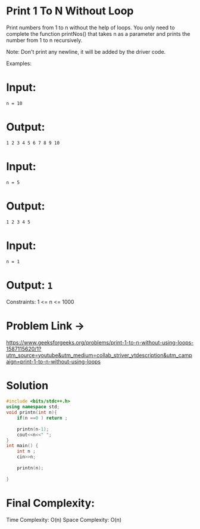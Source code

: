 # Print 1 To N Without Loop
Print numbers from 1 to n without the help of loops. You only need to complete the function printNos() that takes n as a parameter and prints the number from 1 to n recursively.

Note: Don't print any newline, it will be added by the driver code.

Examples:

# Input: 
```n = 10```
# Output: 
```1 2 3 4 5 6 7 8 9 10```
# Input: 
```n = 5```
# Output: 
```1 2 3 4 5```
# Input: 
```n = 1```
# Output: ```1```

Constraints:
1 <= n <= 1000

# Problem Link -> 
https://www.geeksforgeeks.org/problems/print-1-to-n-without-using-loops-1587115620/1?utm_source=youtube&utm_medium=collab_striver_ytdescription&utm_campaign=print-1-to-n-without-using-loops

# Solution 
```C++
#include <bits/stdc++.h>
using namespace std;
void printn(int n){
    if(n ==0 ) return ;
    
    printn(n-1);
    cout<<n<<" ";
}
int main() {
    int n ;
    cin>>n;
    
    printn(n);
    
}
```
# Final Complexity:
Time Complexity: O(n)
Space Complexity: O(n) 

